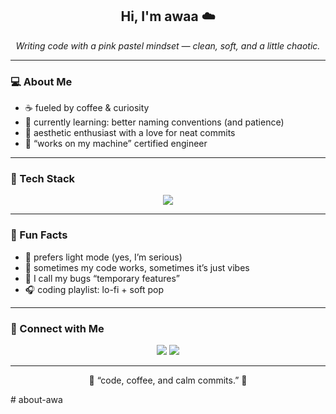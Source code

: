 <h2 align="center"> Hi, I'm awaa ☁️</h2>

<p align="center">
  <em>Writing code with a pink pastel mindset — clean, soft, and a little chaotic.</em>  
</p>

---

### 💻 About Me  
- ☕ fueled by coffee & curiosity  
- 💾 currently learning: better naming conventions (and patience)  
- 🌸 aesthetic enthusiast with a love for neat commits  
- 🧠 “works on my machine” certified engineer  

---

### 🎀 Tech Stack  
<p align="center">
  <img src="https://skillicons.dev/icons?i=html,css,js,cpp,python,git,github,vscode" />
</p>

---

### 💖 Fun Facts  
- 🌷 prefers light mode (yes, I’m serious)  
- 💬 sometimes my code works, sometimes it’s just vibes  
- 🐞 I call my bugs “temporary features”  
- 🎧 coding playlist: lo-fi + soft pop  

---

### 🌸 Connect with Me  
<p align="center">
  <a href="https://instagram.com/awlsha_" target="_blank"><img src="https://img.shields.io/badge/Instagram-FFC0CB?style=for-the-badge&logo=instagram&logoColor=white" /></a>
  <a href="mailto:awalishajuny@gmail.com"><img src="https://img.shields.io/badge/Email-ffb6c1?style=for-the-badge&logo=gmail&logoColor=white" /></a>
</p>

---

<p align="center">
  🌷 “code, coffee, and calm commits.” 🌷  
</p>
# about-awa
